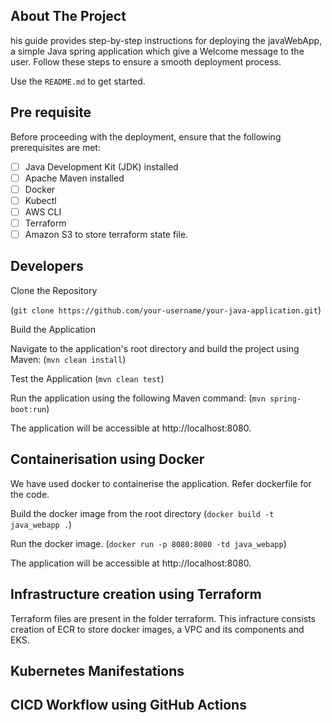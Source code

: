 ## About The Project

his guide provides step-by-step instructions for deploying the javaWebApp, a simple Java spring application which give a Welcome message to the user. Follow these steps to ensure a smooth deployment process.

Use the `README.md` to get started.

## Pre requisite
Before proceeding with the deployment, ensure that the following prerequisites are met:

- [ ] Java Development Kit (JDK) installed
- [ ] Apache Maven installed
- [ ] Docker
- [ ] Kubectl
- [ ] AWS CLI
- [ ] Terraform
- [ ] Amazon S3 to store terraform state file.

## Developers
Clone the Repository

(` git clone https://github.com/your-username/your-java-application.git `)

Build the Application

Navigate to the application's root directory and build the project using Maven:
(` mvn clean install `)

Test the Application 
(` mvn clean test `)

Run the application using the following Maven command:
(` mvn spring-boot:run `)

The application will be accessible at http://localhost:8080.


## Containerisation using Docker

We have used docker to containerise the application. Refer dockerfile for the code.

Build the docker image from the root directory
(` docker build -t java_webapp . `)

Run the docker image.
(` docker run -p 8080:8080 -td java_webapp `)

The application will be accessible at http://localhost:8080.

## Infrastructure creation using Terraform 
Terraform files are present in the folder terraform. This infracture consists creation of ECR to store docker images, a VPC and its components and EKS.



## Kubernetes Manifestations

## CICD Workflow using GitHub Actions
